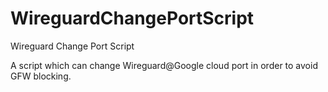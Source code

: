 # WireguardChangePortScript
Wireguard Change Port Script

A script which can change Wireguard@Google cloud port in order to avoid GFW blocking.
